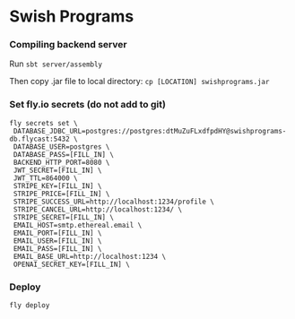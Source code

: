 # Swish Programs

### Compiling backend server

Run `sbt server/assembly`

Then copy .jar file to local directory: `cp [LOCATION] swishprograms.jar`

### Set fly.io secrets (do not add to git)

```
fly secrets set \
 DATABASE_JDBC_URL=postgres://postgres:dtMuZuFLxdfpdHY@swishprograms-db.flycast:5432 \
 DATABASE_USER=postgres \
 DATABASE_PASS=[FILL_IN] \
 BACKEND_HTTP_PORT=8080 \
 JWT_SECRET=[FILL_IN] \
 JWT_TTL=864000 \
 STRIPE_KEY=[FILL_IN] \
 STRIPE_PRICE=[FILL_IN] \
 STRIPE_SUCCESS_URL=http://localhost:1234/profile \
 STRIPE_CANCEL_URL=http://localhost:1234/ \
 STRIPE_SECRET=[FILL_IN] \
 EMAIL_HOST=smtp.ethereal.email \
 EMAIL_PORT=[FILL_IN] \
 EMAIL_USER=[FILL_IN] \
 EMAIL_PASS=[FILL_IN] \
 EMAIL_BASE_URL=http://localhost:1234 \
 OPENAI_SECRET_KEY=[FILL_IN] \
```

### Deploy

`fly deploy`
